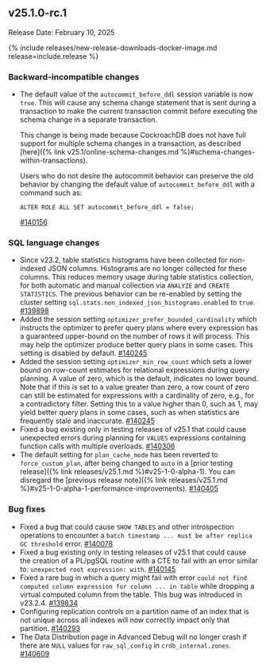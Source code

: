 ## v25.1.0-rc.1

Release Date: February 10, 2025

{% include releases/new-release-downloads-docker-image.md release=include.release %}

<h3 id="v25-1-0-rc-1-backward-incompatible-changes">Backward-incompatible changes</h3>

- The default value of the `autocommit_before_ddl` session variable is now `true`. This will cause any schema change statement that is sent during a transaction to make the current transaction commit before executing the schema change in a separate transaction.

    This change is being made because CockroachDB does not have full support for multiple schema changes in a transaction, as described [here]({% link v25.1/online-schema-changes.md %}#schema-changes-within-transactions).

    Users who do not desire the autocommit behavior can preserve the old behavior by changing the default value of `autocommit_before_ddl` with a command such as:

    ``` ALTER ROLE ALL SET autocommit_before_ddl = false; ``` 
  
    [#140156][#140156]

<h3 id="v25-1-0-rc-1-sql-language-changes">SQL language changes</h3>

- Since v23.2, table statistics histograms have been collected for non-indexed JSON columns. Histograms are no longer collected for these columns. This reduces memory usage during table statistics collection, for both automatic and manual collection via `ANALYZE` and `CREATE STATISTICS`. The previous behavior can be re-enabled by setting the cluster setting `sql.stats.non_indexed_json_histograms.enabled` to `true`. [#139898][#139898]
- Added the session setting `optimizer_prefer_bounded_cardinality` which instructs the optimizer to prefer query plans where every expression has a guaranteed upper-bound on the number of rows it will process. This may help the optimizer produce better query plans in some cases. This setting is disabled by default. [#140245][#140245]
- Added the session setting `optimizer_min_row_count` which sets a lower bound on row-count estimates for relational expressions during query planning. A value of zero, which is the default, indicates no lower bound. Note that if this is set to a value greater than zero, a row count of zero can still be estimated for expressions with a cardinality of zero, e.g., for a contradictory filter. Setting this to a value higher than 0, such as 1, may yield better query plans in some cases, such as when statistics are frequently stale and inaccurate. [#140245][#140245]
- Fixed a bug existing only in testing releases of v25.1 that could cause unexpected errors during planning for `VALUES` expressions containing function calls with multiple overloads. [#140306][#140306]
- The default setting for `plan_cache_mode` has been reverted to `force_custom_plan`, after being changed to `auto` in a [prior testing release]({% link releases/v25.1.md %}#v25-1-0-alpha-1). You can disregard the [previous release note]({% link releases/v25.1.md %}#v25-1-0-alpha-1-performance-improvements). [#140405][#140405]

<h3 id="v25-1-0-rc-1-bug-fixes">Bug fixes</h3>

- Fixed a bug that could cause `SHOW TABLES` and other introspection operations to encounter a `batch timestamp ... must be after replica GC threshold` error. [#140078][#140078]
- Fixed a bug existing only in testing releases of v25.1 that could cause the creation of a PL/pgSQL routine with a CTE to fail with an error similar to: `unexpected root expression: with`. [#140145][#140145]
- Fixed a rare bug in which a query might fail with error `could not find computed column expression for column ... in table` while dropping a virtual computed column from the table. This bug was introduced in v23.2.4. [#139834][#139834]
- Configuring replication controls on a partition name of an index that is not unique across all indexes will now correctly impact only that partition. [#140293][#140293]
- The Data Distribution page in Advanced Debug will no longer crash if there are `NULL` values for `raw_sql_config` in `crdb_internal.zones`. [#140609][#140609]

[#139834]: https://github.com/cockroachdb/cockroach/pull/139834
[#139898]: https://github.com/cockroachdb/cockroach/pull/139898
[#140078]: https://github.com/cockroachdb/cockroach/pull/140078
[#140089]: https://github.com/cockroachdb/cockroach/pull/140089
[#140145]: https://github.com/cockroachdb/cockroach/pull/140145
[#140156]: https://github.com/cockroachdb/cockroach/pull/140156
[#140245]: https://github.com/cockroachdb/cockroach/pull/140245
[#140252]: https://github.com/cockroachdb/cockroach/pull/140252
[#140293]: https://github.com/cockroachdb/cockroach/pull/140293
[#140306]: https://github.com/cockroachdb/cockroach/pull/140306
[#140405]: https://github.com/cockroachdb/cockroach/pull/140405
[#140609]: https://github.com/cockroachdb/cockroach/pull/140609
[2ea91e321]: https://github.com/cockroachdb/cockroach/commit/2ea91e321
[62c075413]: https://github.com/cockroachdb/cockroach/commit/62c075413
[76944423e]: https://github.com/cockroachdb/cockroach/commit/76944423e
